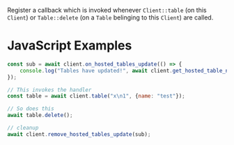 Register a callback which is invoked whenever `Client::table` (on this `Client`)
or `Table::delete` (on a `Table` belinging to this `Client`) are called.

<div class="javascript">

# JavaScript Examples

```javascript
const sub = await client.on_hosted_tables_update(() => {
    console.log("Tables have updated!", await client.get_hosted_table_names());
});

// This invokes the handler
const table = await client.table("x\n1", {name: "test"});

// So does this
await table.delete();

// cleanup
await client.remove_hosted_tables_update(sub);
```

</div>
<div class="python">

</div>
<div class="python">

</div>
